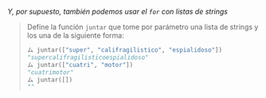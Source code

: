 _Y, por supuesto, también podemos usar el `for` con listas de strings_

> Define la función `juntar` que tome por parámetro una lista de strings y los una de la siguiente forma: 
> 
> ```python
> ム juntar(["super", "califragilistico", "espialidoso"])
> "supercalifragilisticoespialidoso"
> ム juntar(["cuatri", "motor"])
> "cuatrimotor"
> ム juntar([])
> ""
> ```